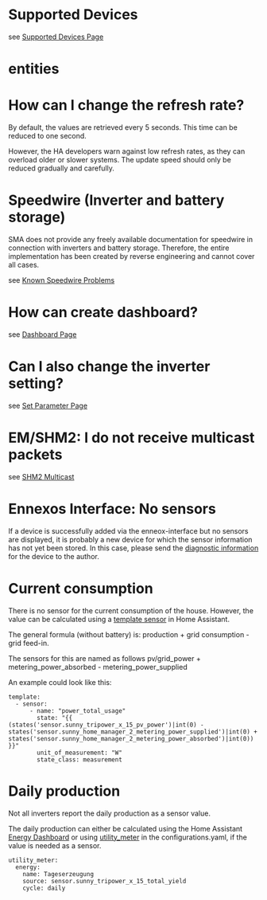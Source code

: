 # Supported Devices

see [Supported Devices Page](supported_devices.md)

# entities

# How can I change the refresh rate?

By default, the values are retrieved every 5 seconds. This time can be reduced to one second.

However, the HA developers warn against low refresh rates, as they can overload older or slower systems. The update speed should only be reduced gradually and carefully.

# Speedwire (Inverter and battery storage)
SMA does not provide any freely available documentation for speedwire in connection with inverters and battery storage. Therefore, the entire implementation has been created by reverse engineering and cannot cover all cases.

see [Known Speedwire Problems](speedwire.md)

# How can create dashboard?
see [Dashboard Page](dashboard.md)


# Can I also change the inverter setting? 
see [Set Parameter Page](set_parameter.md)

# EM/SHM2: I do not receive multicast packets
see [SHM2 Multicast](shm2_multicast.md)

# Ennexos Interface: No sensors
If a device is successfully added via the enneox-interface but no sensors are displayed, it is probably a new device for which the sensor information has not yet been stored.
In this case, please send the [diagnostic information](diagnosticsinformation.md) for the device to the author.

# Current consumption
There is no sensor for the current consumption of the house.
However, the value can be calculated using a [template sensor](https://www.home-assistant.io/integrations/template/) in Home Assistant.

The general formula (without battery) is: production + grid consumption - grid feed-in.

The sensors for this are named as follows
pv/grid_power + metering_power_absorbed - metering_power_supplied

An example could look like this:
```
template:
  - sensor:
      - name: "power_total_usage"
        state: "{{ (states('sensor.sunny_tripower_x_15_pv_power')|int(0) -  states('sensor.sunny_home_manager_2_metering_power_supplied')|int(0) + states('sensor.sunny_home_manager_2_metering_power_absorbed')|int(0)) }}"
        unit_of_measurement: "W"
        state_class: measurement
```

# Daily production
Not all inverters report the daily production as a sensor value.

The daily production can either be calculated using the Home Assistant [Energy Dashboard](dashboard.md) or using [utility_meter](https://www.home-assistant.io/integrations/utility_meter/) in the configurations.yaml, if the value is needed as a sensor.

```
utility_meter:
  energy:
    name: Tageserzeugung
    source: sensor.sunny_tripower_x_15_total_yield
    cycle: daily    
```

